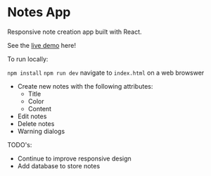 # Notes App

Responsive note creation app built with React.  

See the [live demo](https://jcole356.github.io/notes_app/) here!

To run locally:

`npm install`
`npm run dev`
navigate to `index.html` on a web browswer

* Create new notes with the following attributes:
  * Title
  * Color
  * Content
* Edit notes
* Delete notes
* Warning dialogs

TODO's:

* Continue to improve responsive design
* Add database to store notes